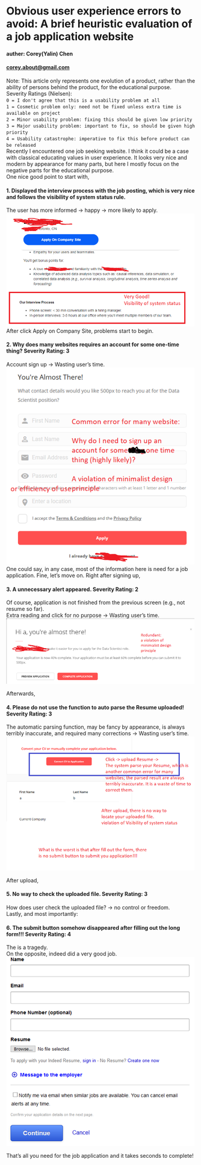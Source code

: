 # Obvious user experience errors to avoid: A brief heuristic evaluation of a job application website
#### auther: Corey(Yalin) Chen
#### corey.about@gmail.com
Note: This article only represents one evolution of a product, rather than the ability of persons behind the product, for the educational purpose.  
Severity Ratings (Nielsen):  
`0 = I don't agree that this is a usability problem at all`  
`1 = Cosmetic problem only: need not be fixed unless extra time is available on project`  
`2 = Minor usability problem: fixing this should be given low priority`  
`3 = Major usability problem: important to fix, so should be given high priority`  
`4 = Usability catastrophe: imperative to fix this before product can be released`  
Recently I encountered one job seeking website. I think it could be a case with classical educating values in user experience. It looks very nice and modern by appearance for many parts, but here I mostly focus on the negative parts for the educational purpose.  
One nice good point to start with,  
#### 1. Displayed the interview process with the job posting, which is very nice and follows the visibility of system status rule. 
The user has more informed -> happy -> more likely to apply.  
<img src="./pictures/UX_jobSite1.png" width="500">
After click Apply on Company Site, problems start to begin.
  
#### 2. Why does many websites requires an account for some one-time thing? Severity Rating: 3
Account sign up -> Wasting user’s time.  
<img src="./pictures/UX_jobSite2.png" width="500">
One could say, in any case, most of the information here is need for a job application. Fine, let’s move on. Right after signing up,  
#### 3. A unnecessary alert appeared. Severity Rating: 2
Of course, application is not finished from the previous screen (e.g., not resume so far).  
Extra reading and click for no purpose -> Wasting user’s time.
<img src="./pictures/UX_jobSite3.png" width="500">

Afterwards,   
#### 4. Please do not use the function to auto parse the Resume uploaded!  Severity Rating: 3  
The automatic parsing function, may be fancy by appearance, is always terribly inaccurate, and required many corrections -> Wasting user’s time.  
<img src="./pictures/UX_jobSite4.png" width="500">

After upload,  
#### 5. No way to check the uploaded file. Severity Rating: 3  
How does user check the uploaded file? -> no control or freedom.  
Lastly, and most importantly:  
#### 6. The submit button somehow disappeared after filling out the long form!!! Severity Rating: 4
The is a tragedy.  
On the opposite, indeed did a very good job.  
<img src="./pictures/UX_jobSite5.png" width="500">

That’s all you need for the job application and it takes seconds to complete!
